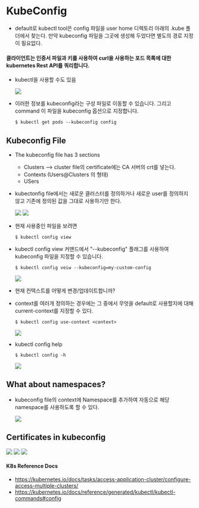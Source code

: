 # KubeConfig 
- default로 kubectl tool은 config 파일을 user home 디렉토리 아래의 .kube 폴더에서 찾는다. 만약 kubeconfig 파일을 그곳에 생성해 두었다면 별도의 경로 지정이 필요없다.

#### 클라이언트는 인증서 파일과 키를 사용하여 curl을 사용하는 포드 목록에 대한 kubernetes Rest API를 쿼리합니다.
- kubectl을 사용할 수도 있음

  <img src = https://github.com/kodekloudhub/certified-kubernetes-administrator-course/blob/master/images/kc1.PNG>
  
- 이러한 정보를 kubeconfig라는 구성 파일로 이동할 수 있습니다. 그리고 command 이 파일을 kubeconfig 옵션으로 지정합니다.
  ```
  $ kubectl get pods --kubeconfig config
  ```
  
## Kubeconfig File
- The kubeconfig file has 3 sections
  - Clusters --> cluster file의 certificate에는 CA 서버의 crt를 넣는다.
  - Contexts (Users@Clusters 의 형태)
  - USers
- kubectonfig file에서는 새로운 클러스터를 정의하거나 새로운 user를 정의하지 않고 기존에 정의된 값을 그대로 사용하기만 한다.

  <img src = https://github.com/kodekloudhub/certified-kubernetes-administrator-course/blob/master/images/kc4.PNG>
  
  <img src = https://github.com/kodekloudhub/certified-kubernetes-administrator-course/blob/master/images/kc5.PNG>
  
- 현재 사용중인 파일을 보려면
  ```
  $ kubectl config view
  ```
- kubectl config view 커맨드에서 "--kubeconfig" 플래그를 사용하여 kubeconfig 파일을 지정할 수 있습니다.
  ```
  $ kubectl config veiw --kubeconfig=my-custom-config
  ```
  
  <img src = https://github.com/kodekloudhub/certified-kubernetes-administrator-course/blob/master/images/kc6.PNG>
  
- 현재 컨텍스트를 어떻게 변경/업데이트합니까? 
- context를 여러개 정의하는 경우에는 그 중에서 무엇을 default로 사용할지에 대해 current-context를 지정할 수 있다.
  ```
  $ kubectl config use-context <context> 
  ```
  
  <img src = https://github.com/kodekloudhub/certified-kubernetes-administrator-course/blob/master/images/kc7.PNG>
  
- kubectl config help
  ```
  $ kubectl config -h
  ```
  
  <img src = https://github.com/kodekloudhub/certified-kubernetes-administrator-course/blob/master/images/kc8.PNG>
  
## What about namespaces?
- kubeconfig file의 context에 Namespace를 추가하여 자동으로 해당 namespace를 사용하도록 할 수 있다.

  <img src = https://github.com/kodekloudhub/certified-kubernetes-administrator-course/blob/master/images/kc9.PNG>
 
## Certificates in kubeconfig

  <img src = https://github.com/kodekloudhub/certified-kubernetes-administrator-course/blob/master/images/kc10.PNG>
 
  <img src = https://github.com/kodekloudhub/certified-kubernetes-administrator-course/blob/master/images/kc12.PNG>
  
  <img src = https://github.com/kodekloudhub/certified-kubernetes-administrator-course/blob/master/images/kc11.PNG>
 
#### K8s Reference Docs
- https://kubernetes.io/docs/tasks/access-application-cluster/configure-access-multiple-clusters/
- https://kubernetes.io/docs/reference/generated/kubectl/kubectl-commands#config
